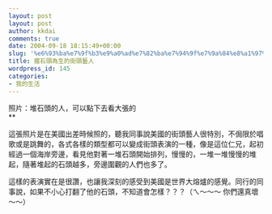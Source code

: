 ```yaml
---
layout: post
layout: post
author: kkdai
comments: true
date: 2004-09-18 18:15:49+00:00
slug: '%e6%93%ba%e7%9f%b3%e9%a0%ad%e7%82%ba%e7%94%9f%e7%9a%84%e8%a1%97%e9%a0%ad%e8%97%9d%e4%ba%ba'
title: 擺石頭為生的街頭藝人
wordpress_id: 145
categories:
- 我的生活
---
```


[](http://www.evanlin.com/blog/archives/0919/DSC01561.jpg)

照片：堆石頭的人，可以點下去看大張的  
**




這張照片是在美國出差時候照的，聽我同事說美國的街頭藝人很特別，不侷限於唱歌或是跳舞的，各式各樣的類型都可以變成街頭表演的一種，像是這位仁兄，起初經過一個海岸旁邊，看見他對著一堆石頭開始排列，慢慢的，一堆一堆慢慢的堆起，隨著堆起的石頭越多，旁邊圍觀的人們也多了。

這樣的表演實在是很讚，也讓我深刻的感受到美國是世界大熔爐的感覺。同行的同事說，如果不小心打翻了他的石頭，不知道會怎樣？？？（ㄟ～～～ 你們還真壞～～）
